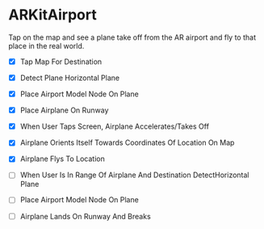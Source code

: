 # ARKitAirport

Tap on the map and see a plane take off from the AR airport and fly to that place in the real world. 


- [x] Tap Map For Destination
- [x] Detect Plane Horizontal Plane
- [x] Place Airport Model Node On Plane 
- [x] Place Airplane On Runway
- [x] When User Taps Screen, Airplane Accelerates/Takes Off
- [x] Airplane Orients Itself Towards Coordinates Of Location On Map 
- [x] Airplane Flys To Location
- [ ] When User Is In Range Of Airplane And Destination DetectHorizontal Plane
- [ ] Place Airport Model Node On Plane
- [ ] Airplane Lands On Runway And Breaks




